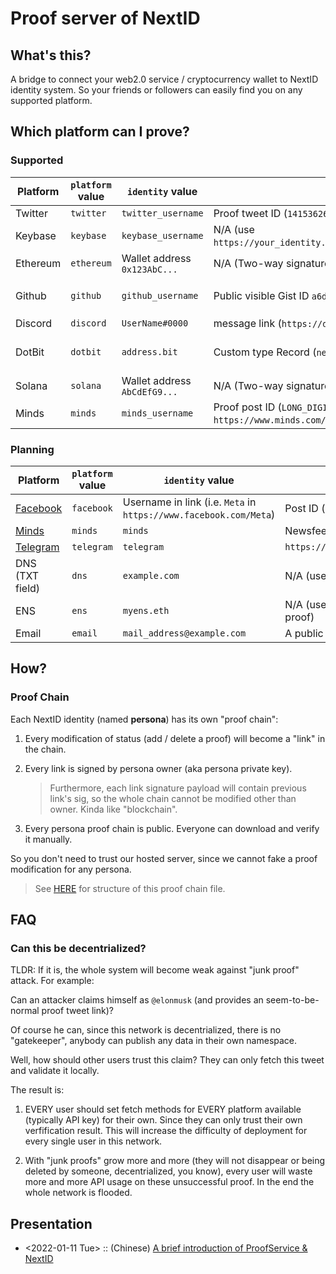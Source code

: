 # Proof server of NextID

## What's this?

A bridge to connect your web2.0 service / cryptocurrency wallet to
NextID identity system. So your friends or followers can easily find
you on any supported platform.

## Which platform can I prove?

### Supported

| Platform | `platform` value | `identity` value             | `proof_location` value                                                         | Misc.                                                   |
|----------|------------------|------------------------------|--------------------------------------------------------------------------------|---------------------------------------------------------|
| Twitter  | `twitter`        | `twitter_username`           | Proof tweet ID (`1415362679095635970`)                                         |                                                         |
| Keybase  | `keybase`        | `keybase_username`           | N/A (use `https://your_identity.keybase.pub/NextID/COMPRESSED_PUBKEY_HEX.txt`) |                                                         |
| Ethereum | `ethereum`       | Wallet address `0x123AbC...` | N/A (Two-way signatures created from persona sk and wallet sk)                 |                                                         |
| Github   | `github`         | `github_username`            | Public visible Gist ID `a6dddd2811af21b671fd`                                  | Gist should contains `0xPUBKEY_COMRESSED_HEX.json` file |
| Discord  | `discord`        | `UserName#0000`              | message link (`https://discord.com/channels/DIGITS/DIGITS/DIGITS`)             |                                                         |
| DotBit   | `dotbit`         | `address.bit`                | Custom type Record (`nextid_proof_0xPUBKEY_COMRESSED_HEX`)                     | Formerly known as DAS (Decentralized Account System)    |
| Solana   | `solana`         | Wallet address `AbCdEfG9...` | N/A (Two-way signatures created from persona sk and wallet sk)                 |                                                         |
| Minds    | `minds`          | `minds_username`             | Proof post ID (`LONG_DIGITS` in `https://www.minds.com/newsfeed/LONG_DIGITS`)  |                                                         |

### Planning

| Platform                             | `platform` value | `identity` value                                                  | `proof_location` value                                 | Misc. |
|--------------------------------------|------------------|-------------------------------------------------------------------|--------------------------------------------------------|-------|
| [Facebook](https://www.facebook.com) | `facebook`       | Username in link (i.e. `Meta` in `https://www.facebook.com/Meta`) | Post ID (`460695145492083`)                            |       |
| [Minds](https://www.minds.com)       | `minds`          | `minds`                                                           | Newsfeed ID (`1309718521097228301`)                    |       |
| [Telegram](https://telegram.org)     | `telegram`       | `telegram`                                                        | `https://t.me/some_public_group/CHAT_ID_DIGITS`        |       |
| DNS (TXT field)                      | `dns`            | `example.com`                                                     | N/A (use `dig example.com TXT`)                        |       |
| ENS                                  | `ens`            | `myens.eth`                                                       | N/A (use `id.next.proof` record in ENS to store proof) |       |
| Email                                | `email`          | `mail_address@example.com`                                        | A public mailing list `mbox` download URL (?)          |       |

## How?

### Proof Chain

Each NextID identity (named **persona**) has its own "proof chain":

1. Every modification of status (add / delete a proof) will become a
   "link" in the chain.

2. Every link is signed by persona owner (aka persona private key).

   > Furthermore, each link signature payload will contain previous
   > link's sig, so the whole chain cannot be modified other than
   > owner. Kinda like "blockchain".

3. Every persona proof chain is public. Everyone can download and
   verify it manually.

So you don't need to trust our hosted server, since we cannot fake a
proof modification for any persona.

> See [HERE](./proof_chain.md) for structure of this proof chain file.

## FAQ

### Can this be decentrialized?

TLDR: If it is, the whole system will become weak against "junk proof"
attack. For example:

Can an attacker claims himself as `@elonmusk` (and provides an
seem-to-be-normal proof tweet link)?

Of course he can, since this network is decentrialized, there is no
"gatekeeper", anybody can publish any data in their own namespace.

Well, how should other users trust this claim?  They can only fetch this
tweet and validate it locally.

The result is:

1. EVERY user should set fetch methods for EVERY platform available
   (typically API key) for their own.  Since they can only trust their
   own verfification result.  This will increase the difficulty of
   deployment for every single user in this network.

2. With "junk proofs" grow more and more (they will not disappear or
   being deleted by someone, decentrialized, you know), every user
   will waste more and more API usage on these unsuccessful proof.
   In the end the whole network is flooded.

## Presentation

- <2022-01-11 Tue> :: (Chinese) [A brief introduction of ProofService & NextID](https://docs.google.com/presentation/d/1aq9H8eViLRgZ32xcTcTsAdET52X3P3jtuJFIP5COpyI/edit?usp=sharing)
